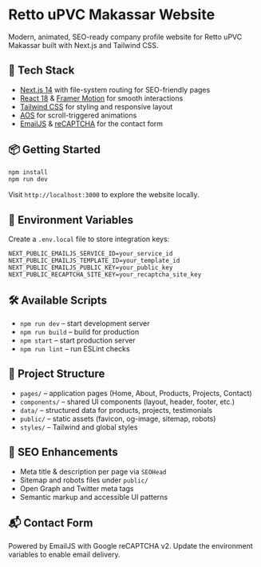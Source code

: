 # Retto uPVC Makassar Website

Modern, animated, SEO-ready company profile website for Retto uPVC Makassar built with Next.js and Tailwind CSS.

## 🚀 Tech Stack

- [Next.js 14](https://nextjs.org/) with file-system routing for SEO-friendly pages
- [React 18](https://reactjs.org/) & [Framer Motion](https://www.framer.com/motion/) for smooth interactions
- [Tailwind CSS](https://tailwindcss.com/) for styling and responsive layout
- [AOS](https://michalsnik.github.io/aos/) for scroll-triggered animations
- [EmailJS](https://www.emailjs.com/) & [reCAPTCHA](https://www.google.com/recaptcha/about/) for the contact form

## 📦 Getting Started

```bash
npm install
npm run dev
```

Visit `http://localhost:3000` to explore the website locally.

## 🔑 Environment Variables

Create a `.env.local` file to store integration keys:

```
NEXT_PUBLIC_EMAILJS_SERVICE_ID=your_service_id
NEXT_PUBLIC_EMAILJS_TEMPLATE_ID=your_template_id
NEXT_PUBLIC_EMAILJS_PUBLIC_KEY=your_public_key
NEXT_PUBLIC_RECAPTCHA_SITE_KEY=your_recaptcha_site_key
```

## 🛠️ Available Scripts

- `npm run dev` – start development server
- `npm run build` – build for production
- `npm start` – start production server
- `npm run lint` – run ESLint checks

## 📁 Project Structure

- `pages/` – application pages (Home, About, Products, Projects, Contact)
- `components/` – shared UI components (layout, header, footer, etc.)
- `data/` – structured data for products, projects, testimonials
- `public/` – static assets (favicon, og-image, sitemap, robots)
- `styles/` – Tailwind and global styles

## 📄 SEO Enhancements

- Meta title & description per page via `SEOHead`
- Sitemap and robots files under `public/`
- Open Graph and Twitter meta tags
- Semantic markup and accessible UI patterns

## 📬 Contact Form

Powered by EmailJS with Google reCAPTCHA v2. Update the environment variables to enable email delivery.
